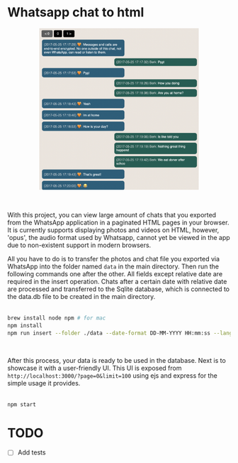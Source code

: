 # Whatsapp chat to html

<p align="center">
    <img src="./screnshot.png" alt="screnshot" width="360">
</p>

<br/>

With this project, you can view large amount of chats that you exported from the WhatsApp application in a paginated HTML pages in your browser. It is currently supports displaying photos and videos on HTML, however, 'opus', the audio format used by Whatsapp, cannot yet be viewed in the app due to non-existent support in modern browsers.

All you have to do is to transfer the photos and chat file you exported via WhatsApp into the folder named `data` in the main directory. Then run the following commands one after the other. All fields except relative date are required in the insert operation. Chats after a certain date with relative date are processed and transferred to the Sqlite database, which is connected to the data.db file to be created in the main directory.

```bash

brew install node npm # for mac
npm install
npm run insert --folder ./data --date-format DD-MM-YYYY HH:mm:ss --lang en --relative-date 01-01-2020

```

<br/>

After this process, your data is ready to be used in the database. Next is to showcase it with a user-friendly UI. This UI is exposed from `http://localhost:3000/?page=0&limit=100` using ejs and express for the simple usage it provides.

```bash

npm start

```

# TODO

- [ ] Add tests